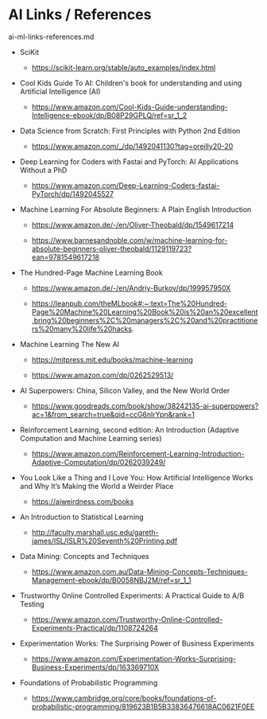 # AI Links / References

ai-ml-links-references.md

*   SciKit

    *   https://scikit-learn.org/stable/auto_examples/index.html

*   Cool Kids Guide To AI: Children's book for understanding and using Artificial Intelligence (AI)

    *   https://www.amazon.com/Cool-Kids-Guide-understanding-Intelligence-ebook/dp/B08P29GPLQ/ref=sr_1_2

*   Data Science from Scratch: First Principles with Python 2nd Edition

    *   https://www.amazon.com/_/dp/1492041130?tag=oreilly20-20

*   Deep Learning for Coders with Fastai and PyTorch: AI Applications Without a PhD

    *   https://www.amazon.com/Deep-Learning-Coders-fastai-PyTorch/dp/1492045527
    
*   Machine Learning For Absolute Beginners: A Plain English Introduction

    *   https://www.amazon.de/-/en/Oliver-Theobald/dp/1549617214 

    *   https://www.barnesandnoble.com/w/machine-learning-for-absolute-beginners-oliver-theobald/1129119723?ean=9781549617218

*   The Hundred-Page Machine Learning Book

    *   https://www.amazon.de/-/en/Andriy-Burkov/dp/199957950X
    
    *   https://leanpub.com/theMLbook#:~:text=The%20Hundred-Page%20Machine%20Learning%20Book%20is%20an%20excellent,bring%20beginners%2C%20managers%2C%20and%20practitioners%20many%20life%20hacks.

*   Machine Learning The New AI

    *   https://mitpress.mit.edu/books/machine-learning

    *   https://www.amazon.com/dp/0262529513/

*   AI Superpowers: China, Silicon Valley, and the New World Order

    *   https://www.goodreads.com/book/show/38242135-ai-superpowers?ac=1&from_search=true&qid=ccG6nlrYpn&rank=1

*   Reinforcement Learning, second edition: An Introduction (Adaptive Computation and Machine Learning series) 

    *   https://www.amazon.com/Reinforcement-Learning-Introduction-Adaptive-Computation/dp/0262039249/

*   You Look Like a Thing and I Love You: How Artificial Intelligence Works and Why It’s Making the World a Weirder Place

    *   https://aiweirdness.com/books

*   An Introduction to Statistical Learning

    *   http://faculty.marshall.usc.edu/gareth-james/ISL/ISLR%20Seventh%20Printing.pdf

*   Data Mining: Concepts and Techniques
    
    *   https://www.amazon.com.au/Data-Mining-Concepts-Techniques-Management-ebook/dp/B0058NBJ2M/ref=sr_1_1

*   Trustworthy Online Controlled Experiments: A Practical Guide to A/B Testing

    *   https://www.amazon.com/Trustworthy-Online-Controlled-Experiments-Practical/dp/1108724264

*   Experimentation Works: The Surprising Power of Business Experiments 

    *   https://www.amazon.com/Experimentation-Works-Surprising-Business-Experiments/dp/163369710X

*   Foundations of Probabilistic Programming

    *   https://www.cambridge.org/core/books/foundations-of-probabilistic-programming/819623B1B5B33836476618AC0621F0EE
